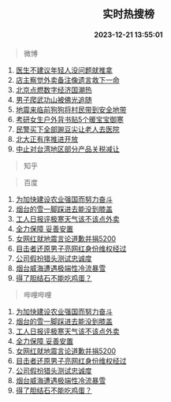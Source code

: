 <div align="center"><h2>实时热搜榜</h2><h4>2023-12-21 13:55:01</h4></div>

> 微博  

1. [医生不建议年轻人没问题就推拿](https://s.weibo.com/weibo?q=%23%E5%8C%BB%E7%94%9F%E4%B8%8D%E5%BB%BA%E8%AE%AE%E5%B9%B4%E8%BD%BB%E4%BA%BA%E6%B2%A1%E9%97%AE%E9%A2%98%E5%B0%B1%E6%8E%A8%E6%8B%BF%23&t=31&band_rank=1&Refer=top)<br />
2. [店主察觉外卖备注像遗言救下一命](https://s.weibo.com/weibo?q=%23%E5%BA%97%E4%B8%BB%E5%AF%9F%E8%A7%89%E5%A4%96%E5%8D%96%E5%A4%87%E6%B3%A8%E5%83%8F%E9%81%97%E8%A8%80%E6%95%91%E4%B8%8B%E4%B8%80%E5%91%BD%23&t=31&band_rank=2&Refer=top)<br />
3. [北京点燃数字经济国潮热](https://s.weibo.com/weibo?q=%23%E5%8C%97%E4%BA%AC%E7%82%B9%E7%87%83%E6%95%B0%E5%AD%97%E7%BB%8F%E6%B5%8E%E5%9B%BD%E6%BD%AE%E7%83%AD%23&t=31&band_rank=3&Refer=top)<br />
4. [男子爬武功山被佛光追随](https://s.weibo.com/weibo?q=%23%E7%94%B7%E5%AD%90%E7%88%AC%E6%AD%A6%E5%8A%9F%E5%B1%B1%E8%A2%AB%E4%BD%9B%E5%85%89%E8%BF%BD%E9%9A%8F%23&t=31&band_rank=4&Refer=top)<br />
5. [地震来临前狗狗将村民带到安全地带](https://s.weibo.com/weibo?q=%23%E5%9C%B0%E9%9C%87%E6%9D%A5%E4%B8%B4%E5%89%8D%E7%8B%97%E7%8B%97%E5%B0%86%E6%9D%91%E6%B0%91%E5%B8%A6%E5%88%B0%E5%AE%89%E5%85%A8%E5%9C%B0%E5%B8%A6%23&t=31&band_rank=5&Refer=top)<br />
6. [考研女生户外背书贴5个暖宝宝御寒](https://s.weibo.com/weibo?q=%23%E8%80%83%E7%A0%94%E5%A5%B3%E7%94%9F%E6%88%B7%E5%A4%96%E8%83%8C%E4%B9%A6%E8%B4%B45%E4%B8%AA%E6%9A%96%E5%AE%9D%E5%AE%9D%E5%BE%A1%E5%AF%92%23&t=31&band_rank=6&Refer=top)<br />
7. [民警买下全部豌豆尖让老人去医院](https://s.weibo.com/weibo?q=%23%E6%B0%91%E8%AD%A6%E4%B9%B0%E4%B8%8B%E5%85%A8%E9%83%A8%E8%B1%8C%E8%B1%86%E5%B0%96%E8%AE%A9%E8%80%81%E4%BA%BA%E5%8E%BB%E5%8C%BB%E9%99%A2%23&t=31&band_rank=7&Refer=top)<br />
8. [北大正有序推进开放](https://s.weibo.com/weibo?q=%23%E5%8C%97%E5%A4%A7%E6%AD%A3%E6%9C%89%E5%BA%8F%E6%8E%A8%E8%BF%9B%E5%BC%80%E6%94%BE%23&t=31&band_rank=8&Refer=top)<br />
9. [中止对台湾地区部分产品关税减让](https://s.weibo.com/weibo?q=%23%E4%B8%AD%E6%AD%A2%E5%AF%B9%E5%8F%B0%E6%B9%BE%E5%9C%B0%E5%8C%BA%E9%83%A8%E5%88%86%E4%BA%A7%E5%93%81%E5%85%B3%E7%A8%8E%E5%87%8F%E8%AE%A9%23&t=31&band_rank=9&Refer=top)<br />

> 知乎  


> 百度  

1. [为加快建设农业强国而努力奋斗](https://www.baidu.com/s?wd=%E4%B8%BA%E5%8A%A0%E5%BF%AB%E5%BB%BA%E8%AE%BE%E5%86%9C%E4%B8%9A%E5%BC%BA%E5%9B%BD%E8%80%8C%E5%8A%AA%E5%8A%9B%E5%A5%8B%E6%96%97&sa=fyb_news&rsv_dl=fyb_news)<br />
2. [烟台的雪一脚踩进去能没到膝盖](https://www.baidu.com/s?wd=%E7%83%9F%E5%8F%B0%E7%9A%84%E9%9B%AA%E4%B8%80%E8%84%9A%E8%B8%A9%E8%BF%9B%E5%8E%BB%E8%83%BD%E6%B2%A1%E5%88%B0%E8%86%9D%E7%9B%96&sa=fyb_news&rsv_dl=fyb_news)<br />
3. [工人日报评极寒天气该不该点外卖](https://www.baidu.com/s?wd=%E5%B7%A5%E4%BA%BA%E6%97%A5%E6%8A%A5%E8%AF%84%E6%9E%81%E5%AF%92%E5%A4%A9%E6%B0%94%E8%AF%A5%E4%B8%8D%E8%AF%A5%E7%82%B9%E5%A4%96%E5%8D%96&sa=fyb_news&rsv_dl=fyb_news)<br />
4. [全力保障 妥善安置](https://www.baidu.com/s?wd=%E5%85%A8%E5%8A%9B%E4%BF%9D%E9%9A%9C+%E5%A6%A5%E5%96%84%E5%AE%89%E7%BD%AE&sa=fyb_news&rsv_dl=fyb_news)<br />
5. [女网红就地震言论道歉并捐5200](https://www.baidu.com/s?wd=%E5%A5%B3%E7%BD%91%E7%BA%A2%E5%B0%B1%E5%9C%B0%E9%9C%87%E8%A8%80%E8%AE%BA%E9%81%93%E6%AD%89%E5%B9%B6%E6%8D%905200&sa=fyb_news&rsv_dl=fyb_news)<br />
6. [目击者还原男子亮网红身份维权经过](https://www.baidu.com/s?wd=%E7%9B%AE%E5%87%BB%E8%80%85%E8%BF%98%E5%8E%9F%E7%94%B7%E5%AD%90%E4%BA%AE%E7%BD%91%E7%BA%A2%E8%BA%AB%E4%BB%BD%E7%BB%B4%E6%9D%83%E7%BB%8F%E8%BF%87&sa=fyb_news&rsv_dl=fyb_news)<br />
7. [公司假扮猎头测试忠诚度](https://www.baidu.com/s?wd=%E5%85%AC%E5%8F%B8%E5%81%87%E6%89%AE%E7%8C%8E%E5%A4%B4%E6%B5%8B%E8%AF%95%E5%BF%A0%E8%AF%9A%E5%BA%A6&sa=fyb_news&rsv_dl=fyb_news)<br />
8. [烟台威海遭遇极端性冷流暴雪](https://www.baidu.com/s?wd=%E7%83%9F%E5%8F%B0%E5%A8%81%E6%B5%B7%E9%81%AD%E9%81%87%E6%9E%81%E7%AB%AF%E6%80%A7%E5%86%B7%E6%B5%81%E6%9A%B4%E9%9B%AA&sa=fyb_news&rsv_dl=fyb_news)<br />
9. [得了胆结石不能吃鸡蛋？](https://www.baidu.com/s?wd=%E5%BE%97%E4%BA%86%E8%83%86%E7%BB%93%E7%9F%B3%E4%B8%8D%E8%83%BD%E5%90%83%E9%B8%A1%E8%9B%8B%EF%BC%9F&sa=fyb_news&rsv_dl=fyb_news)<br />

> 哔哩哔哩  

1. [为加快建设农业强国而努力奋斗](https://www.baidu.com/s?wd=%E4%B8%BA%E5%8A%A0%E5%BF%AB%E5%BB%BA%E8%AE%BE%E5%86%9C%E4%B8%9A%E5%BC%BA%E5%9B%BD%E8%80%8C%E5%8A%AA%E5%8A%9B%E5%A5%8B%E6%96%97&sa=fyb_news&rsv_dl=fyb_news)<br />
2. [烟台的雪一脚踩进去能没到膝盖](https://www.baidu.com/s?wd=%E7%83%9F%E5%8F%B0%E7%9A%84%E9%9B%AA%E4%B8%80%E8%84%9A%E8%B8%A9%E8%BF%9B%E5%8E%BB%E8%83%BD%E6%B2%A1%E5%88%B0%E8%86%9D%E7%9B%96&sa=fyb_news&rsv_dl=fyb_news)<br />
3. [工人日报评极寒天气该不该点外卖](https://www.baidu.com/s?wd=%E5%B7%A5%E4%BA%BA%E6%97%A5%E6%8A%A5%E8%AF%84%E6%9E%81%E5%AF%92%E5%A4%A9%E6%B0%94%E8%AF%A5%E4%B8%8D%E8%AF%A5%E7%82%B9%E5%A4%96%E5%8D%96&sa=fyb_news&rsv_dl=fyb_news)<br />
4. [全力保障 妥善安置](https://www.baidu.com/s?wd=%E5%85%A8%E5%8A%9B%E4%BF%9D%E9%9A%9C+%E5%A6%A5%E5%96%84%E5%AE%89%E7%BD%AE&sa=fyb_news&rsv_dl=fyb_news)<br />
5. [女网红就地震言论道歉并捐5200](https://www.baidu.com/s?wd=%E5%A5%B3%E7%BD%91%E7%BA%A2%E5%B0%B1%E5%9C%B0%E9%9C%87%E8%A8%80%E8%AE%BA%E9%81%93%E6%AD%89%E5%B9%B6%E6%8D%905200&sa=fyb_news&rsv_dl=fyb_news)<br />
6. [目击者还原男子亮网红身份维权经过](https://www.baidu.com/s?wd=%E7%9B%AE%E5%87%BB%E8%80%85%E8%BF%98%E5%8E%9F%E7%94%B7%E5%AD%90%E4%BA%AE%E7%BD%91%E7%BA%A2%E8%BA%AB%E4%BB%BD%E7%BB%B4%E6%9D%83%E7%BB%8F%E8%BF%87&sa=fyb_news&rsv_dl=fyb_news)<br />
7. [公司假扮猎头测试忠诚度](https://www.baidu.com/s?wd=%E5%85%AC%E5%8F%B8%E5%81%87%E6%89%AE%E7%8C%8E%E5%A4%B4%E6%B5%8B%E8%AF%95%E5%BF%A0%E8%AF%9A%E5%BA%A6&sa=fyb_news&rsv_dl=fyb_news)<br />
8. [烟台威海遭遇极端性冷流暴雪](https://www.baidu.com/s?wd=%E7%83%9F%E5%8F%B0%E5%A8%81%E6%B5%B7%E9%81%AD%E9%81%87%E6%9E%81%E7%AB%AF%E6%80%A7%E5%86%B7%E6%B5%81%E6%9A%B4%E9%9B%AA&sa=fyb_news&rsv_dl=fyb_news)<br />
9. [得了胆结石不能吃鸡蛋？](https://www.baidu.com/s?wd=%E5%BE%97%E4%BA%86%E8%83%86%E7%BB%93%E7%9F%B3%E4%B8%8D%E8%83%BD%E5%90%83%E9%B8%A1%E8%9B%8B%EF%BC%9F&sa=fyb_news&rsv_dl=fyb_news)<br />
